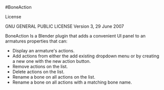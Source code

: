 #BoneAction

<p>License</p>
<p>GNU GENERAL PUBLIC LICENSE Version 3, 29 June 2007</p>
<p>
BoneAction Is a Blender plugin that adds a convenient UI panel to an armatures properties that can:
 </p>
<ul>
<li>Display an armature's actions.</li>
<li>Add actions from either the add existing dropdown menu or by creating a new one with the new action button.</li>
<li>Remove actions on the list.</li>
<li>Delete actions on the list.</li>
<li>Rename a bone on all actions on the list.</li>
<li>Rename a bone on all actions with a matching bone name.</li>
</ul>
